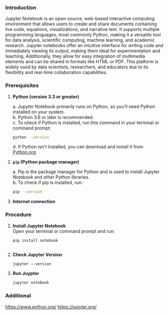 ### Introduction
Jupyter Notebook is an open-source, web-based interactive computing environment that allows users to create and share documents containing live code, equations, visualizations, and narrative text. It supports multiple programming languages, most commonly Python, making it a versatile tool for data analysis, scientific computing, machine learning, and academic research. Jupyter notebooks offer an intuitive interface for writing code and immediately viewing its output, making them ideal for experimentation and teaching. Additionally, they allow for easy integration of multimedia elements and can be shared in formats like HTML or PDF. This platform is widely used by data scientists, researchers, and educators due to its flexibility and real-time collaboration capabilities.

### Prerequisites
1. **Python (version 3.3 or greater)**
   
   a. Jupyter Notebook primarily runs on Python, so you'll need Python installed on your system.  
   b. Python 3.6 or later is recommended.  
   c. To check if Python is installed, run this command in your terminal or command prompt:
   
      ```bash
      python --version
      ```  
   d. If Python isn't installed, you can download and install it from [Python.org](https://www.python.org/).

3. **`pip` (Python package manager)**
   
   a. Pip is the package manager for Python and is used to install Jupyter Notebook and other Python libraries.  
   b. To check if pip is installed, run:
   
      ```bash
      pip --version
      ```

5. **Internet connection**

### Procedure
1. **Install Jupyter Notebook**  
   Open your terminal or command prompt and run:
   
   ```bash
   pip install notebook



3. **Check Jupyter Version**

   ```bash
   jupyter –-version

4. **Run Juypter**
   
   ```bash
   jupyter notebook

### Additional 
https://www.python.org/
https://jupyter.org/


